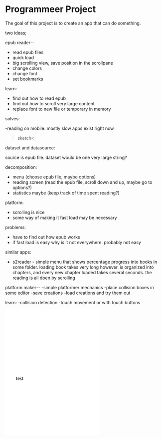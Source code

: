 # Programmeer Project

The goal of this project is to create an app that can do something.

two ideas;

epub reader--

* read epub files
* quick load
* big scrolling view, save position in the scrollpane
* change colors
* change font
* set bookmarks

learn:

* find out how to read epub
* find out how to scroll very large content
* replace font to new file or temporary in memory

solves:

-reading on mobile. mostly slow apps exist right now

>sketch<

dataset and datasource:

source is epub file. dataset would be one very large string?

decomposition:

* menu (choose epub file, maybe options)
* reading screen (read the epub file, scroll down and up, maybe go to options?)
* statistics maybe (keep track of time spent reading?)

platform:

* scrolling is nice
* some way of making it fast load may be necessary

problems:

* have to find out how epub works
* if fast load is easy why is it not everywhere. probably not easy

similar apps:

* s2reader - simple menu that shows percentage progress into books in some folder.
	loading book takes very long however. is organized into chapters, and every new
	chapter loaded takes several seconds. the reading is all doen by scrolling
	



	
platform maker--
-simple platformer mechanics
-place collision boxes in some editor
-save creations
-load creations and try them out

learn:
-collision detection
-touch movement or with touch buttons


![](doc/test.png)